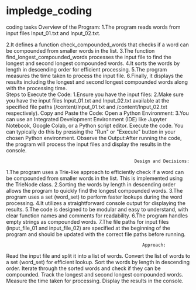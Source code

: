 # impledge_coding
coding tasks
                                                  Overview of the Program:
1.The program reads words from input files Input_01.txt and Input_02.txt.

2.It defines a function check_compounded_words that checks if a word can be compounded from smaller words in the list.
3.The function find_longest_compounded_words processes the input file to find the longest and second longest compounded words.
4.It sorts the words by length in descending order for efficient processing.
5.The program measures the time taken to process the input file.
6.Finally, it displays the results including the longest and second longest compounded words along with the processing time.                                                                                
                                                     Steps to Execute the Code:
1.Ensure you have the input files:
2.Make sure you have the input files Input_01.txt and Input_02.txt available at the specified file paths (/content/Input_01.txt and /content/Input_02.txt respectively).
Copy and Paste the Code:
Open a Python Environment:
3.You can use an Integrated Development Environment (IDE) like Jupyter Notebook, Google Colab, or a Python script editor.
Execute the code. You can typically do this by pressing the "Run" or "Execute" button in your chosen Python environment.
Observe the Output:After running the code, the program will process the input files and display the results in the console.
                                                     
                                                     Design and Decisions:
1.The program uses a Trie-like approach to efficiently check if a word can be compounded from smaller words in the list. This is implemented using the TrieNode class.
2.Sorting the words by length in descending order allows the program to quickly find the longest compounded words.
3.The program uses a set (word_set) to perform faster lookups during the word processing.
4.It utilizes a straightforward console output for displaying the results.
5.The code is designed to be modular and easy to understand, with clear function names and comments for readability.
6.The program handles empty strings as compounded words.
7.The file paths for input files (input_file_01 and input_file_02) are specified at the beginning of the program and should be updated with the correct file paths before running.

                                                        Approach:
Read the input file and split it into a list of words.
Convert the list of words to a set (word_set) for efficient lookup.
Sort the words by length in descending order.
Iterate through the sorted words and check if they can be compounded.
Track the longest and second longest compounded words.
Measure the time taken for processing.
Display the results in the console.                                    


